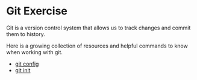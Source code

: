 # Git Exercise

Git is a version control system that allows us to track changes and commit them to history.

Here is a growing collection of resources and helpful commands to know when working with git.

- [git config](./Commands/Config.md)
- [git init](./Commands/Init.md)
